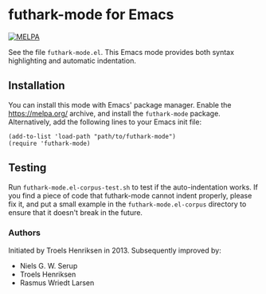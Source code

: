 # futhark-mode for Emacs

[![MELPA](https://melpa.org/packages/futhark-mode-badge.svg)](https://melpa.org/#/futhark-mode)

See the file `futhark-mode.el`.  This Emacs mode provides both syntax
highlighting and automatic indentation.

## Installation

You can install this mode with Emacs' package manager.  Enable the
https://melpa.org/ archive, and install the `futhark-mode` package.
Alternatively, add the following lines to your Emacs init file:

    (add-to-list 'load-path "path/to/futhark-mode")
    (require 'futhark-mode)

## Testing

Run `futhark-mode.el-corpus-test.sh` to test if the auto-indentation
works.  If you find a piece of code that futhark-mode cannot indent
properly, please fix it, and put a small example in the
`futhark-mode.el-corpus` directory to ensure that it doesn't break in
the future.


### Authors

Initiated by Troels Henriksen in 2013.  Subsequently improved by:

  + Niels G. W. Serup
  + Troels Henriksen
  + Rasmus Wriedt Larsen
